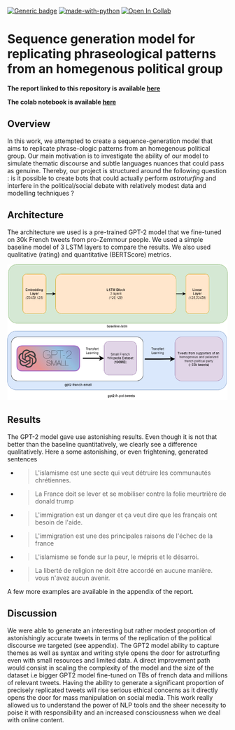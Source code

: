 [![Generic badge](https://img.shields.io/badge/ENSAE-ML%20for%20NLP-blue.svg)](https://shields.io/)
[![made-with-python](https://img.shields.io/badge/Made%20with-Python-red.svg)](#python) [![Open In Collab](https://colab.research.google.com/assets/colab-badge.svg)](https://colab.research.google.com/drive/1qrKfXM04D2GN3uQBcbMVCFrUkhhVlV3s?usp=sharing)

# Sequence generation model for replicating phraseological patterns from an homegenous political group

**The report linked to this repository is available [here](final_report.pdf)**

**The colab notebook is available [here](https://colab.research.google.com/drive/1qrKfXM04D2GN3uQBcbMVCFrUkhhVlV3s?usp=sharing)**

## Overview
In this work, we attempted to create a sequence-generation model that aims to replicate phrase-ologic patterns from an homegenous
political group. Our main motivation is to investigate the ability of our model to simulate thematic discourse and subtle languages nuances that could pass as genuine. Thereby, our project is structured around the following question : is it possible to create bots that could actually perform *astroturfing* and interfere in the political/social debate with relatively modest data and modelling techniques ?


## Architecture

The architecture we used is a pre-trained GPT-2 model that we fine-tuned on 30k French tweets from pro-Zemmour people. We used a simple baseline model of 3 LSTM layers to compare the results. We also used qualitative (rating) and quantitative (BERTScore) metrics.

![Alt text](img/models.png?raw=true "Architecture models")


## Results

The GPT-2 model gave use astonishing results. Even though it is not that better than the baseline quantitatively, we clearly see a difference qualitatively. 
Here a some astonishing, or even frightening, generated sentences

* >L'islamisme est une secte qui veut détruire les
communautés chrétiennes.
* >La France doit se lever et se mobiliser contre
la folie meurtrière de donald trump
* >L'immigration est un danger et ça veut dire
que les français ont besoin de l'aide.
* >L'immigration est une des principales raisons
de l'échec de la france
* >L'islamisme se fonde sur la peur, le mépris et
le désarroi.
* >La liberté de religion ne doit être accordé en
aucune manière. vous n'avez aucun avenir.

A few more examples are available in the appendix of the report.


## Discussion

We were able to generate an interesting but rather
modest proportion of astonishingly accurate
tweets in terms of the replication of the political
discourse we targeted (see appendix). The GPT2
model ability to capture themes as well as syntax
and writing style opens the door for astroturfing
even with small resources and limited data.
A direct improvement path would consist in
scaling the complexity of the model and the size
of the dataset i.e bigger GPT2 model fine-tuned
on TBs of french data and millions of relevant
tweets. Having the ability to generate a significant
proportion of precisely replicated tweets will rise
serious ethical concerns as it directly opens the
door for mass manipulation on social media. This
work really allowed us to understand the power of
NLP tools and the sheer necessity to poise it with
responsibility and an increased consciousness
when we deal with online content.
